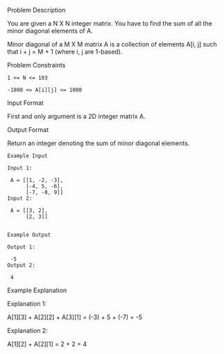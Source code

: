 Problem Description

You are given a N X N integer matrix. You have to find the sum of all the minor diagonal elements of A.

Minor diagonal of a M X M matrix A is a collection of elements A[i, j] such that i + j = M + 1 (where i, j are 1-based).



Problem Constraints
    
    1 <= N <= 103
    
    -1000 <= A[i][j] <= 1000



Input Format

First and only argument is a 2D integer matrix A.



Output Format

Return an integer denoting the sum of minor diagonal elements.



    Example Input
    
    Input 1:
    
     A = [[1, -2, -3],
          [-4, 5, -6],
          [-7, -8, 9]]
    Input 2:
    
     A = [[3, 2],
          [2, 3]]
    
    
    Example Output
    
    Output 1:
    
     -5 
    Output 2:
    
     4 


Example Explanation

Explanation 1:

 A[1][3] + A[2][2] + A[3][1] = (-3) + 5 + (-7) = -5

Explanation 2:

 A[1][2] + A[2][1] = 2 + 2 = 4